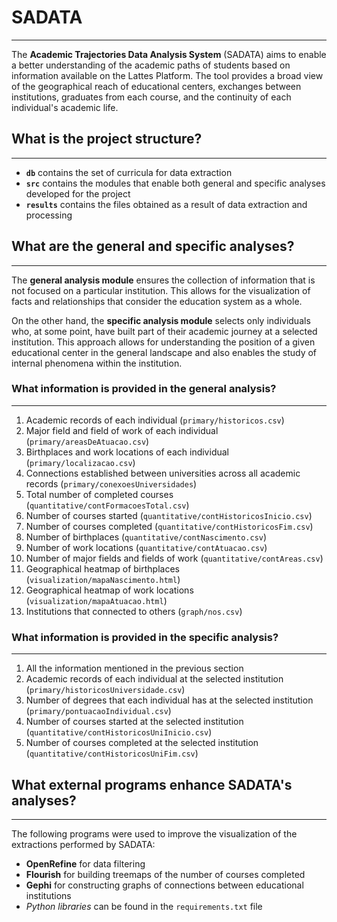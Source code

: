 # SADATA
---
The **Academic Trajectories Data Analysis System** (SADATA) aims to enable a better understanding of the academic paths of students based on information available on the Lattes Platform. The tool provides a broad view of the geographical reach of educational centers, exchanges between institutions, graduates from each course, and the continuity of each individual's academic life.

## What is the project structure?
---
- **`db`** contains the set of curricula for data extraction
- **`src`** contains the modules that enable both general and specific analyses developed for the project
- **`results`** contains the files obtained as a result of data extraction and processing

## What are the general and specific analyses?
---
The **general analysis module** ensures the collection of information that is not focused on a particular institution. This allows for the visualization of facts and relationships that consider the education system as a whole.

On the other hand, the **specific analysis module** selects only individuals who, at some point, have built part of their academic journey at a selected institution. This approach allows for understanding the position of a given educational center in the general landscape and also enables the study of internal phenomena within the institution.

### What information is provided in the general analysis?
---
1. Academic records of each individual (`primary/historicos.csv`)
2. Major field and field of work of each individual (`primary/areasDeAtuacao.csv`)
3. Birthplaces and work locations of each individual (`primary/localizacao.csv`)
4. Connections established between universities across all academic records (`primary/conexoesUniversidades`)
5. Total number of completed courses (`quantitative/contFormacoesTotal.csv`)
6. Number of courses started (`quantitative/contHistoricosInicio.csv`)
7. Number of courses completed (`quantitative/contHistoricosFim.csv`)
8. Number of birthplaces (`quantitative/contNascimento.csv`)
9. Number of work locations (`quantitative/contAtuacao.csv`)
10. Number of major fields and fields of work (`quantitative/contAreas.csv`)
11. Geographical heatmap of birthplaces (`visualization/mapaNascimento.html`)
12. Geographical heatmap of work locations (`visualization/mapaAtuacao.html`)
13. Institutions that connected to others (`graph/nos.csv`)

### What information is provided in the specific analysis?
---
1. All the information mentioned in the previous section
2. Academic records of each individual at the selected institution (`primary/historicosUniversidade.csv`)
3. Number of degrees that each individual has at the selected institution (`primary/pontuacaoIndividual.csv`)
4. Number of courses started at the selected institution (`quantitative/contHistoricosUniInicio.csv`)
7. Number of courses completed at the selected institution (`quantitative/contHistoricosUniFim.csv`)

## What external programs enhance SADATA's analyses?
---
The following programs were used to improve the visualization of the extractions performed by SADATA:
- **OpenRefine** for data filtering
- **Flourish** for building treemaps of the number of courses completed
- **Gephi** for constructing graphs of connections between educational institutions
- *Python libraries* can be found in the `requirements.txt` file